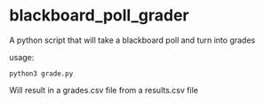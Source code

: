 # blackboard_poll_grader
A python script that will take a blackboard poll and turn into grades

usage:
```
python3 grade.py
```
Will result in a grades.csv file from a results.csv file
